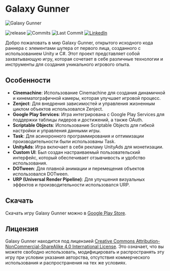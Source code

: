 # Galaxy Gunner

![Galaxy Gunner](https://i.imgur.com/lcyYqG8.png)

![release](https://img.shields.io/badge/release-1.0.1?style=plastic&color=brightgreen) ![Commits](https://img.shields.io/github/commit-activity/m/leonnik28/GalaxyGunner?style=plastic&color=yellow) ![Last Commit](https://img.shields.io/github/last-commit/leonnik28/GalaxyGunner?style=plastic&color=orange)
[![LinkedIn](https://img.shields.io/badge/LinkedIn-0077B5?style=plastic&logo=linkedin&logoColor=white)](https://www.linkedin.com/in/leanid-rusetski-82373129b/)

Добро пожаловать в мир Galaxy Gunner, открытого исходного кода раннера с элементами шутера от первого лица, созданного с использованием Unity и C#. Этот проект представляет собой захватывающую игру, которая сочетает в себе различные технологии и инструменты для создания уникального игрового опыта.

## Особенности

- **Cinemachine**: Использование Cinemachine для создания динамичной и кинематографичной камеры, которая улучшает игровой процесс.
- **Zenject**: Для внедрения зависимостей и управления жизненным циклом объектов использовался Zenject.
- **Google Play Services**: Игра интегрирована с Google Play Services для поддержки таблицы лидеров и достижений, а также OAuth.
- **Scriptable Objects**: Использование Scriptable Objects для гибкой настройки и управления данными игры.
- **Task**: Для асинхронного программирования и оптимизации производительности были использованы Task.
- **UnityAds**: Игра включает в себя рекламу UnityAds для монетизации.
- **Custom UI**: Был создан настраиваемый пользовательский интерфейс, который обеспечивает отзывчивость и удобство использования.
- **DOTween**: Для плавной анимации и перемещения объектов использовался DOTween.
- **URP (Universal Render Pipeline)**: Для улучшения визуальных эффектов и производительности использовался URP.

## Скачать

Скачать игру Galaxy Gunner можно в [Google Play Store](https://play.google.com/store/apps/details?id=com.LeonnikGames.GalacticGunner).

## Лицензия

Galaxy Gunner находится под лицензией [Creative Commons Attribution-NonCommercial-ShareAlike 4.0 International License](https://creativecommons.org/licenses/by-nc-sa/4.0/). Это означает, что вы можете свободно использовать, модифицировать и распространять эту игру при условии указания авторства, отсутствия коммерческого использования и распространения на тех же условиях.
